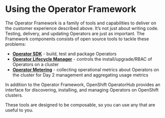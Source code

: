 # Using the Operator Framework

The Operator Framework is a family of tools and capabilities to deliver on the customer experience described above. It’s not just about writing code. Testing, delivery, and updating Operators are just as important. The Framework components consists of open source tools to tackle these problems:  


* **[Operator SDK](https://github.com/operator-framework/operator-sdk)** - build, test and package Operators
* **[Operator Lifecycle Manager](https://github.com/operator-framework/operator-lifecycle-manager)** - controls the install/upgrade/RBAC of Operators on a cluster
* **[Operator Metering](https://github.com/operator-framework/operator-metering)** - collecting operational metrics about Operators on the cluster for Day 2 management and aggregating usage metrics

In addition to the Operator Framework, OpenShift OperatorHub provides an interface for discovering, installing, and managing Operators on OpenShift clusters.

These tools are designed to be composable, so you can use any that are useful to you.  


